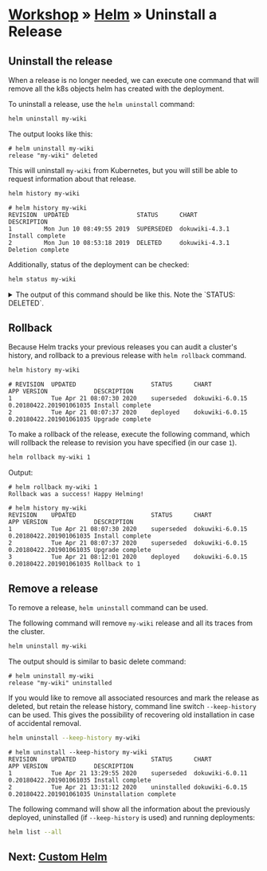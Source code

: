 # [Workshop](../README.md) &raquo; [Helm](./README.md) &raquo; Uninstall a Release

## Uninstall the release

When a release is no longer needed, we can execute one command that will remove
all the k8s objects helm has created with the deployment.

To uninstall a release, use the `helm uninstall` command:

```bash
helm uninstall my-wiki
```

The output looks like this:

```console
# helm uninstall my-wiki
release "my-wiki" deleted
```

This will uninstall `my-wiki` from Kubernetes, but you will
still be able to request information about that release.

```bash
helm history my-wiki
```

```console
# helm history my-wiki
REVISION  UPDATED                   STATUS      CHART           DESCRIPTION
1         Mon Jun 10 08:49:55 2019  SUPERSEDED  dokuwiki-4.3.1  Install complete
2         Mon Jun 10 08:53:18 2019  DELETED     dokuwiki-4.3.1  Deletion complete
```

Additionally, status of the deployment can be checked:

```bash
helm status my-wiki
```

<details>
    <summary>The output of this command should be like this. Note the `STATUS: DELETED`.</summary>

```console
# helm status my-wiki

NAME: my-wiki
LAST DEPLOYED: Tue Apr 21 08:07:37 2020
NAMESPACE: default
STATUS: deployed
REVISION: 2
TEST SUITE: None
NOTES:
** Please be patient while the chart is being deployed **

1. Get the DokuWiki URL indicated on the Ingress Rule and associate it to your cluster external IP:

   export CLUSTER_IP=$(minikube ip) # On Minikube. Use: `kubectl cluster-info` on others K8s clusters
   export HOSTNAME=$(kubectl get ingress --namespace default my-wiki-dokuwiki -o jsonpath='{.spec.rules[0].host}')
   echo "Dokuwiki URL: http://$HOSTNAME/"
   echo "$CLUSTER_IP  $HOSTNAME" | sudo tee -a /etc/hosts

2. Login with the following credentials

  echo Username: user
  echo Password: $(kubectl get secret --namespace default my-wiki-dokuwiki -o jsonpath="{.data.dokuwiki-password}" | base64 --decode)
```

</details>

## Rollback

Because Helm tracks your previous releases you can audit a cluster's history,
and rollback to a previous release with `helm rollback` command.

```bash
helm history my-wiki
```

```console
# REVISION	UPDATED                 	STATUS    	CHART          	APP VERSION            	DESCRIPTION
1       	Tue Apr 21 08:07:30 2020	superseded	dokuwiki-6.0.15	0.20180422.201901061035	Install complete
2       	Tue Apr 21 08:07:37 2020	deployed  	dokuwiki-6.0.15	0.20180422.201901061035	Upgrade complete
```

To make a rollback of the release, execute the following command, which
will rollback the release to revision you have specified (in our case `1`).

```bash
helm rollback my-wiki 1
```

Output:

```console
# helm rollback my-wiki 1
Rollback was a success! Happy Helming!

# helm history my-wiki
REVISION	UPDATED                 	STATUS    	CHART          	APP VERSION            	DESCRIPTION
1       	Tue Apr 21 08:07:30 2020	superseded	dokuwiki-6.0.15	0.20180422.201901061035	Install complete
2       	Tue Apr 21 08:07:37 2020	superseded	dokuwiki-6.0.15	0.20180422.201901061035	Upgrade complete
3       	Tue Apr 21 08:12:01 2020	deployed  	dokuwiki-6.0.15	0.20180422.201901061035	Rollback to 1
```

## Remove a release

To remove a release, `helm uninstall` command can be used.

The following command will remove `my-wiki` release and all its traces from the cluster.

```bash
helm uninstall my-wiki
```

The output should is similar to basic delete command:

```console
# helm uninstall my-wiki
release "my-wiki" uninstalled
```

If you would like to remove all associated resources and mark the release as
deleted, but retain the release history, command line switch `--keep-history`
can be used. This gives the possibility of recovering old installation in case
of accidental removal.

```bash
helm uninstall --keep-history my-wiki
```

```console
# helm uninstall --keep-history my-wiki
REVISION	UPDATED                 	STATUS     	CHART          	APP VERSION            	DESCRIPTION
1       	Tue Apr 21 13:29:55 2020	superseded 	dokuwiki-6.0.11	0.20180422.201901061035	Install complete
2       	Tue Apr 21 13:31:12 2020	uninstalled	dokuwiki-6.0.15	0.20180422.201901061035	Uninstallation complete
```

The following command will show all the information about the previously
deployed, uninstalled (if `--keep-history` is used) and running deployments:

```bash
helm list --all
```

## Next: [Custom Helm](../04_custom_helm/README.md)
